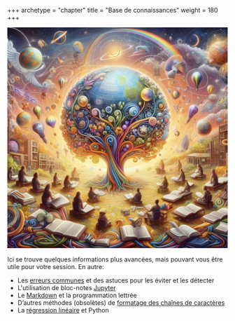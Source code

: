 +++
archetype = "chapter"
title = "Base de connaissances"
weight = 180
+++


![Base de connaissances](base-connaissances.jpeg?width=25vw)

Ici se trouve quelques informations plus avancées, mais pouvant vous être utile pour votre session.
En autre:
- Les [erreurs communes](./Erreurs/) et des astuces pour les éviter et les détecter
- L'utilisation de bloc-notes [Jupyter](./Jupyter/)
- Le [Markdown](./MarkDown/) et la programmation lettrée
- D’autres méthodes (obsolètes) de [formatage des chaînes de caractères](./chaines-caracteres/)
- La [régression linéaire](./RegressionLineaire/) et Python

